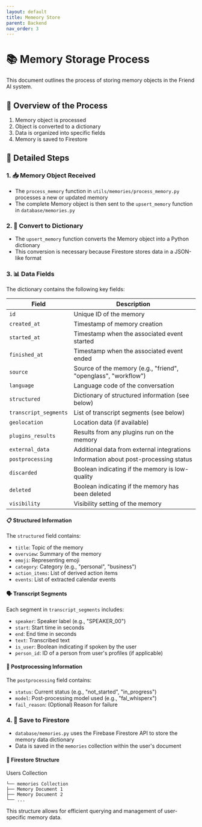```yaml
---
layout: default
title: Memeory Store
parent: Backend
nav_order: 3
---
```


# 📚 Memory Storage Process

This document outlines the process of storing memory objects in the Friend AI system.

## 🔄 Overview of the Process

1. Memory object is processed
2. Object is converted to a dictionary
3. Data is organized into specific fields
4. Memory is saved to Firestore

## 🧠 Detailed Steps

### 1. 📥 Memory Object Received

- The `process_memory` function in `utils/memories/process_memory.py` processes a new or updated memory
- The complete Memory object is then sent to the `upsert_memory` function in `database/memories.py`

### 2. 🔄 Convert to Dictionary

- The `upsert_memory` function converts the Memory object into a Python dictionary
- This conversion is necessary because Firestore stores data in a JSON-like format

### 3. 📊 Data Fields

The dictionary contains the following key fields:

| Field | Description |
|-------|-------------|
| `id` | Unique ID of the memory |
| `created_at` | Timestamp of memory creation |
| `started_at` | Timestamp when the associated event started |
| `finished_at` | Timestamp when the associated event ended |
| `source` | Source of the memory (e.g., "friend", "openglass", "workflow") |
| `language` | Language code of the conversation |
| `structured` | Dictionary of structured information (see below) |
| `transcript_segments` | List of transcript segments (see below) |
| `geolocation` | Location data (if available) |
| `plugins_results` | Results from any plugins run on the memory |
| `external_data` | Additional data from external integrations |
| `postprocessing` | Information about post-processing status |
| `discarded` | Boolean indicating if the memory is low-quality |
| `deleted` | Boolean indicating if the memory has been deleted |
| `visibility` | Visibility setting of the memory |

#### 📋 Structured Information

The `structured` field contains:

- `title`: Topic of the memory
- `overview`: Summary of the memory
- `emoji`: Representing emoji
- `category`: Category (e.g., "personal", "business")
- `action_items`: List of derived action items
- `events`: List of extracted calendar events

#### 🗣️ Transcript Segments

Each segment in `transcript_segments` includes:

- `speaker`: Speaker label (e.g., "SPEAKER_00")
- `start`: Start time in seconds
- `end`: End time in seconds
- `text`: Transcribed text
- `is_user`: Boolean indicating if spoken by the user
- `person_id`: ID of a person from user's profiles (if applicable)

#### 🔄 Postprocessing Information

The `postprocessing` field contains:

- `status`: Current status (e.g., "not_started", "in_progress")
- `model`: Post-processing model used (e.g., "fal_whisperx")
- `fail_reason`: (Optional) Reason for failure

### 4. 💾 Save to Firestore

- `database/memories.py` uses the Firebase Firestore API to store the memory data dictionary
- Data is saved in the `memories` collection within the user's document

#### 📁 Firestore Structure
Users Collection
```└── User Document
└── memories Collection
├── Memory Document 1
├── Memory Document 2
└── ...
```
This structure allows for efficient querying and management of user-specific memory data.
